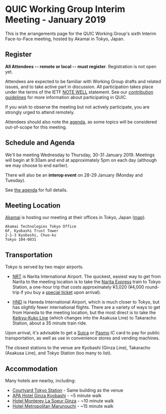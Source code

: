 # QUIC Working Group Interim Meeting - January 2019

This is the arrangements page for the QUIC Working Group's sixth Interim Face-to-Face meeting,
hosted by Akamai in Tokyo, Japan.


## Register

**All Attendees -- remote or local -- must register**. Registration is not open yet.

Attendees are expected to be familiar with Working Group drafts and related issues, and to take active part in discussion. All participation takes place under the terms of the IETF [NOTE WELL](https://www.ietf.org/about/note-well.html) statement. See our [contribution guidelines](https://github.com/quicwg/base-drafts/blob/master/CONTRIBUTING.md) for more information about participating in QUIC.

If you wish to observe the meeting but not actively participate, you are strongly urged to attend remotely.

Attendees should also note the [agenda](agenda.md), as some topics will be considered out-of-scope for this meeting.


## Schedule and Agenda

We'll be meeting Wednesday to Thursday, 30-31 January 2019. Meetings will begin at 9:30am and end at
approximately 5pm on each day (although we may choose to end earlier).

There will also be an **interop event** on 28-29 January (Monday and Tuesday).

See [the agenda](agenda.md) for full details.


## Meeting Location

[Akamai](https://akamai.com/) is hosting our meeting at their
offices in Tokyo, Japan ([map](https://goo.gl/maps/8cs81Mp1yJx)).

    Akamai Technologies Tokyo Office
    6F, Kyobashi Trust Tower
    2-1-3 Kyobashi, Chuo-ku
    Tokyo 104-0031


## Transportation

Tokyo is served by two major airports.

* [NRT](https://www.narita-airport.jp/en/) is Narita International Airport. The quickest, easiest
  way to get from Narita to the meeting location is to take the [Narita
  Express](http://www.jreast.co.jp/e/nex/) train to Tokyo Station, a one-hour trip that costs
  approximately ¥3,020 (¥4,000 round-trip if you buy a [special
  ticket](http://www.jreast.co.jp/e/pass/nex_round.html) upon arrival).

* [HND](http://www.haneda-airport.jp/inter/en/) is Haneda International Airport, which is much
  closer to Tokyo, but has slightly fewer international flights. There are a variety of ways to get
  from Haneda to the meeting location, but the most direct is to take the [Keikyu-Kuko
  Line](http://www.haneda-tokyo-access.com/en/) (which changes into the Asakusa Line) to Takaracho
  Station, about a 35 minute train ride.

Upon arrival, it's advisable to get a [Suica](http://www.jreast.co.jp/e/pass/suica.html) or
[Pasmo](https://www.pasmo.co.jp/en/) IC card to pay for public transportation, as well as use in
convenience stores and vending machines.

The closest stations to the venue are Kyobashi (Ginza Line), Takaracho (Asakusa Line), and Tokyo Station (too many to list).


## Accommodation

Many hotels are nearby, including:

* [Courtyard Tokyo Station](https://www.marriott.com/hotels/travel/tyogz-courtyard-tokyo-station/) - Same building as the venue
* [APA Hotel Ginza Kyobashi](https://www.apahotel.com/page.jsp?id=12&hotel_id=153) - ~5 minute walk
* [Hotel Monterey La Soeur Ginza](https://www.hotelmonterey.co.jp/en/ginza/) - ~10 minute walk
* [Hotel Metropolitan Marunouchi](https://www.hotelmetropolitanmarunouchi.jp/en) - ~15 minute walk

 

